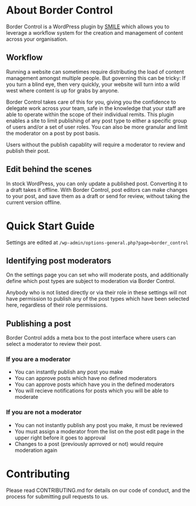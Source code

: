 # About Border Control

Border Control is a WordPress plugin by [SMILE](https://wearesmile.com/) which allows you to leverage a workflow system for the creation and management of content across your organisation.

## Workflow

Running a website can sometimes require distributing the load of content management amongst multiple people. But governing this can be tricky: If you turn a blind eye, then very quickly, your website will turn into a wild west where content is up for grabs by anyone.

Border Control takes care of this for you, giving you the confidence to delegate work across your team, safe in the knowledge that your staff are able to operate within the scope of their individual remits. This plugin enables a site to limit publishing of any post type to either a specific group of users and/or a set of user roles. You can also be more granular and limit the moderator on a post by post basis.

Users without the publish capablity will require a moderator to review and publish their post. 

## Edit behind the scenes

In stock WordPress, you can only update a published post. Converting it to a draft takes it offline. With Border Control, post editors can make changes to your post, and save them as a draft or send for review, without taking the current version offline.

# Quick Start Guide

Settings are edited at `/wp-admin/options-general.php?page=border_control`

## Identifying post moderators

On the settings page you can set who will moderate posts, and additionally define which post types are subject to moderation via Border Control.

Anybody who is not listed directly or via their role in these settings will not have permission to publish any of the post types which have been selected here, regardless of their role permissions.

## Publishing a post

Border Control adds a meta box to the post interface where users can select a moderator to review their post.

### If you are a moderator
- You can instantly publish any post you make
- You can approve posts which have no defined moderators
- You can approve posts which have you in the defined moderators
- You will recieve notifications for posts which you will be able to moderate

### If you are not a moderator
- You can not instantly publish any post you make, it must be reviewed
- You must assign a moderator from the list on the post edit page in the upper right before it goes to approval
- Changes to a post (previously aprroved or not) would require moderation again

# Contributing
Please read CONTRIBUTING.md for details on our code of conduct, and the process for submitting pull requests to us.
